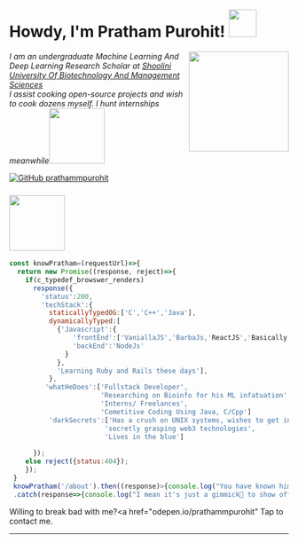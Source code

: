 <h1> Howdy, I'm Pratham Purohit! <img src="https://media.giphy.com/media/My7W2lT1A4iXFhGxie/giphy.gif" width="50"></h1>
<img align='right' src="https://media.giphy.com/media/3ohzdPRIXsiTOytOPC/giphy.gif" width="180">
<p><em>I am an undergraduate Machine Learning And Deep Learning Research Scholar at <a href="https://shooliniuniversity.com/">Shoolini University Of Biotechnology And Management Sciences</a></br>I assist cooking open-source projects and wish to cook dozens myself. I hunt internships meanwhile<img src="https://media.giphy.com/media/Un1LLxF5NodZ4rl73S/giphy.gif" width="100"> 
</em></p>

[![GitHub prathammpurohit](https://img.shields.io/github/followers/prathammpurohit?label=follow&style=social)](https://github.com/prathammpurohit)


### <img src="https://media.giphy.com/media/Axp7lxJklworDmoQB9/giphy.gif" width="100"> 

```javascript
const knowPratham=(requestUrl)=>{
  return new Promise((response, reject)=>{
    if(c_typedef_browswer_renders)
      response({
        'status':200,
        'techStack':{
          staticallyTypedOG:['C','C++','Java'],
          dynamicallyTyped:[
            {'Javascript':{
                'frontEnd':['VaniallaJS','BarbaJs,'ReactJS','Basically any library:)'],
                'backEnd':'NodeJs'
              }
            },
            'Learning Ruby and Rails these days'],
          },
         'whatHeDoes':['Fullstack Developer',
                       'Researching on Bioinfo for his ML infatuation',
                       'Interns/ Freelances',
                       'Cometitive Coding Using Java, C/Cpp']
          'darkSecrets':['Has a crush on UNIX systems, wishes to get in a relationship with kernel development',
                        'secretly grasping web3 technologies',
                        'Lives in the blue']
                            
      });
    else reject({status:404});
    });
 }
 knowPratham('/about').then((response)>{console.log("You have known him");})
 .catch(response=>{console.log("I mean it's just a gimmick🤧 to show off, you've known me either");})
```
Willing to break bad with me?<a href="odepen.io/prathammpurohit" Tap to contact me.</a>

---
